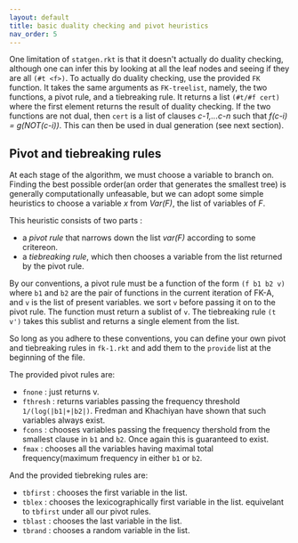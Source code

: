 ```yaml
---
layout: default
title: basic duality checking and pivot heuristics
nav_order: 5
---
```


One limitation of `statgen.rkt` is that it doesn't actually do duality checking, although one can infer this by looking at all the leaf nodes and seeing if they are all `(#t <f>)`. To actually do duality checking, use the provided `FK` function. It takes the same arguments as `FK-treelist`, namely, the two functions, a pivot rule, and a tiebreaking rule. It returns a list `(#t/#f cert)` where the first element returns the result of duality checking. If the two functions are not dual, then `cert` is a list of clauses *c-1,...c-n* such that *f(c-i) = g(NOT(c-i))*. This can then be used in dual generation (see next section).

## Pivot and tiebreaking rules

At each stage of the algorithm, we must choose a variable to branch on. Finding the best possible order(an order that generates the smallest tree) is generally computationally unfeasable, but we can adopt some simple heuristics to choose a variable *x* from *Var(F)*, the list of variables of *F*.

This heuristic consists of two parts :
 - a *pivot rule* that narrows down the list *var(F)* according to some critereon.
 - a *tiebreaking rule*, which then chooses a variable from the list returned by the pivot rule.
 
 By our conventions, a pivot rule must be a function of the form `(f b1 b2 v)` where `b1` and `b2` are the pair of functions in the current iteration of FK-A, and `v` is the list of present variables. we sort `v` before passing it on to the pivot rule. The function must return a sublist of `v`. The tiebreaking rule `(t v')` takes this sublist and returns a single element from the list. 
 
 So long as you adhere to these conventions, you can define your own pivot and tiebreaking rules in `fk-1.rkt` and add them to the `provide` list at the beginning of the file.
 
  The provided pivot rules are:
  - `fnone` : just returns v.
  - `fthresh` : returns variables passing the frequency threshold `1/(log(|b1|+|b2|)`. Fredman and Khachiyan have shown that such variables always exist.
  - `fcons`   : chooses variables passing the frequency thershold from the smallest clause in `b1` and `b2`. Once again this is guaranteed to exist. 
  - `fmax`    : chooses all the variables having maximal total frequency(maximum frequency in either `b1` or `b2`.
  
  And the provided tiebreking rules are:
  - `tbfirst`  : chooses the first variable in the list.
  - `tblex`    : chooses the lexicographically first variable in the list. equivelant to `tbfirst` under all our pivot rules.
  - `tblast`   : chooses the last variable in the list.
  - `tbrand`   : chooses a random variable in the list.

